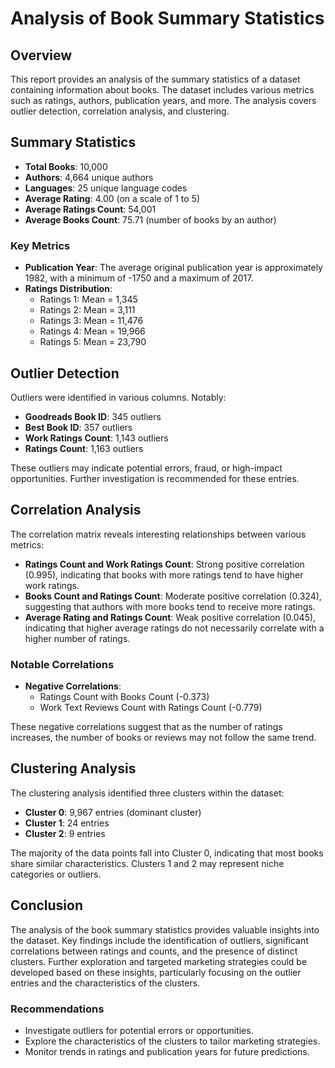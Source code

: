 # Analysis of Book Summary Statistics

## Overview
This report provides an analysis of the summary statistics of a dataset containing information about books. The dataset includes various metrics such as ratings, authors, publication years, and more. The analysis covers outlier detection, correlation analysis, and clustering.

## Summary Statistics
- **Total Books**: 10,000
- **Authors**: 4,664 unique authors
- **Languages**: 25 unique language codes
- **Average Rating**: 4.00 (on a scale of 1 to 5)
- **Average Ratings Count**: 54,001
- **Average Books Count**: 75.71 (number of books by an author)

### Key Metrics
- **Publication Year**: The average original publication year is approximately 1982, with a minimum of -1750 and a maximum of 2017.
- **Ratings Distribution**:
  - Ratings 1: Mean = 1,345
  - Ratings 2: Mean = 3,111
  - Ratings 3: Mean = 11,476
  - Ratings 4: Mean = 19,966
  - Ratings 5: Mean = 23,790

## Outlier Detection
Outliers were identified in various columns. Notably:
- **Goodreads Book ID**: 345 outliers
- **Best Book ID**: 357 outliers
- **Work Ratings Count**: 1,143 outliers
- **Ratings Count**: 1,163 outliers

These outliers may indicate potential errors, fraud, or high-impact opportunities. Further investigation is recommended for these entries.

## Correlation Analysis
The correlation matrix reveals interesting relationships between various metrics:

- **Ratings Count and Work Ratings Count**: Strong positive correlation (0.995), indicating that books with more ratings tend to have higher work ratings.
- **Books Count and Ratings Count**: Moderate positive correlation (0.324), suggesting that authors with more books tend to receive more ratings.
- **Average Rating and Ratings Count**: Weak positive correlation (0.045), indicating that higher average ratings do not necessarily correlate with a higher number of ratings.

### Notable Correlations
- **Negative Correlations**:
  - Ratings Count with Books Count (-0.373)
  - Work Text Reviews Count with Ratings Count (-0.779)

These negative correlations suggest that as the number of ratings increases, the number of books or reviews may not follow the same trend.

## Clustering Analysis
The clustering analysis identified three clusters within the dataset:
- **Cluster 0**: 9,967 entries (dominant cluster)
- **Cluster 1**: 24 entries
- **Cluster 2**: 9 entries

The majority of the data points fall into Cluster 0, indicating that most books share similar characteristics. Clusters 1 and 2 may represent niche categories or outliers.

## Conclusion
The analysis of the book summary statistics provides valuable insights into the dataset. Key findings include the identification of outliers, significant correlations between ratings and counts, and the presence of distinct clusters. Further exploration and targeted marketing strategies could be developed based on these insights, particularly focusing on the outlier entries and the characteristics of the clusters. 

### Recommendations
- Investigate outliers for potential errors or opportunities.
- Explore the characteristics of the clusters to tailor marketing strategies.
- Monitor trends in ratings and publication years for future predictions.